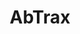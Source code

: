---
title: AbTrax
github: https://github.com/AbTrax
mode: dark
transition: 3s
archetype:
- Cool Banner
- Little Bit of Everything
---